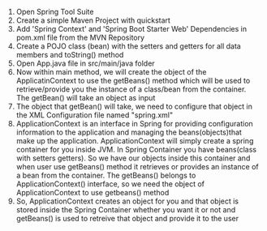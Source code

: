 1. Open Spring Tool Suite
2. Create a simple Maven Project with quickstart
3. Add 'Spring Context' and 'Spring Boot Starter Web' Dependencies in pom.xml file from the MVN Repository
4. Create a POJO class (bean) with the setters and getters for all data members and toString() method
5. Open App.java file in src/main/java folder
6. Now within main method, we will create the object of the ApplicatinContext to use the getBeans() method which will be used to retrieve/provide you the instance of a class/bean from the container. The getBean() will take an object as input
7. The object that getBean() will take, we need to configure that object in the XML Configuration file named "spring.xml"
8. ApplicationContext is an interface in Spring for providing configuration information to the application and managing the beans(objects)that make up the application. ApplicationContext will simply create a spring container for you inside JVM. In Spring Container you have beans(class with setters getters). So we have our objects inside this container and when user use getBeans() method it retrieves or provides an instance of a bean from the container. The getBeans() belongs to ApplicationContext() interface, so we need the object of ApplicationContext to use getbeans() method
9. So, ApplicationContext creates an object for you and that object is stored inside the Spring Container whether you want it or not and getBeans() is used to retreive that object and provide it to the user
